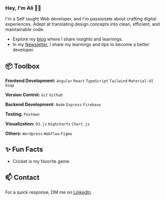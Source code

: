 ### Hey, I'm Ali 👋🏽  

I'm a Self taught Web developer, and I'm passionate about crafting digital experiences. Adept at translating design concepts into clean, efficient, and maintainable code.

- Explore my [blog](https://alijaved.hashnode.dev/) where I share insights and learnings.
- In my [Newsletter](https://alijaved.substack.com/), I share my learnings and tips to become a better developer.
 
## 📦 Toolbox

**Frontend Development:** `Angular` `React` `TypeScript` `Tailwind` `Material-UI` `Gsap`
 
**Version Control:** `Git` `Github`

**Backend Development:** `Node` `Express` `Firebase` 

**Testing:**  `Postman` 

**Visualization:**  `D3.js` `Highcharts` `Chart.js` 

**Others:**  `Wordpress` `Webflow` `Figma`
 
## ✨ Fun Facts 

- Cricket is my favorite game.

## 📫 Contact

 For a quick response, DM me on [LinkedIn](https://www.linkedin.com/in/alijavedofficial/). 
